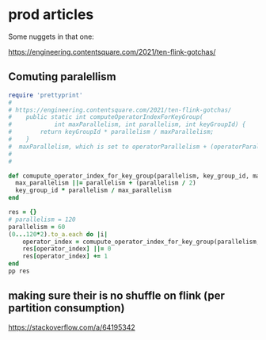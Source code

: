 # prod articles

Some nuggets in that one:

https://engineering.contentsquare.com/2021/ten-flink-gotchas/

## Comuting paralellism

```ruby
require 'prettyprint'
#
# https://engineering.contentsquare.com/2021/ten-flink-gotchas/
#    public static int computeOperatorIndexForKeyGroup(
#            int maxParallelism, int parallelism, int keyGroupId) {
#        return keyGroupId * parallelism / maxParallelism;
#    }
#  maxParallelism, which is set to operatorParallelism + (operatorParallelism / 2)
#
#

def comupute_operator_index_for_key_group(parallelism, key_group_id, max_parallelism = nil) 
  max_parallelism ||= parallelism + (parallelism / 2)
  key_group_id * parallelism / max_parallelism 
end

res = {}
# parallelism = 120
parallelism = 60 
(0...120*2).to_a.each do |i|
    operator_index = comupute_operator_index_for_key_group(parallelism, i) % parallelism
    res[operator_index] ||= 0
    res[operator_index] += 1
end
pp res
```

## making sure their is no shuffle on flink (per partition consumption)

https://stackoverflow.com/a/64195342

